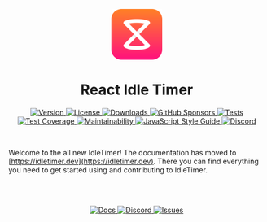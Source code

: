 <p align="center">
  <a href="https://idletimer.dev">
    <img height="100" src="./logo.svg" />
  </a>
</p>
<h1 align="center">React Idle Timer</h1>

<p align="center">
  <a href="https://www.npmjs.com/package/react-idle-timer">
    <img src="https://img.shields.io/npm/v/react-idle-timer.svg?label=version&color=ff8127" alt="Version">
  </a>
  <a href="https://github.com/supremetechnopriest/react-idle-timer/blob/master/LICENSE">
    <img src="https://img.shields.io/npm/l/react-idle-timer?color=ff7531" alt="License">
  </a>
  <a href="https://www.npmjs.com/package/react-idle-timer">
    <img src="https://img.shields.io/npm/dt/react-idle-timer.svg?color=ff693b" alt="Downloads">
  </a>
  <a href="https://github.com/sponsors/supremetechnopriest?logo=github">
    <img src="https://img.shields.io/github/sponsors/supremetechnopriest?color=ff5c45" alt="GitHub Sponsors">
  </a>
  <a href="https://codeclimate.com/github/SupremeTechnopriest/react-idle-timer/test_coverage">
    <img src="https://img.shields.io/github/workflow/status/SupremeTechnopriest/react-idle-timer/tests?label=tests&color=ff4f50" alt="Tests">
  </a>
  <a href="https://codeclimate.com/github/SupremeTechnopriest/react-idle-timer/test_coverage">
    <img src="https://img.shields.io/codeclimate/coverage/SupremeTechnopriest/react-idle-timer?color=ff415b"alt="Test Coverage">
  </a>
  <a href="https://codeclimate.com/github/SupremeTechnopriest/react-idle-timer/maintainability">
    <img src="https://img.shields.io/codeclimate/maintainability/SupremeTechnopriest/react-idle-timer?color=ff3266" alt="Maintainability">
  </a>
  <a href="https://standardjs.com">
    <img src="https://img.shields.io/badge/code_style-standard-brightgreen.svg?color=ff117d" alt="JavaScript Style Guide">
  </a>
  <a href="https://discord.gg/YPuxNdWA4D">
    <img src="https://img.shields.io/discord/942899080621862913?color=ff2371&label=discord" alt="Discord">
  </a>
</p>

</br>

Welcome to the all new IdleTimer! The documentation has moved to [https://idletimer.dev](https://idletimer.dev).  There you can find everything you need to get started using and contributing to IdleTimer.

</br>
</br>

<p align="center">
  <a href="https://idletimer.dev">
    <img src="https://img.shields.io/badge/%20-docs-ff8127.svg?&longCache=true&style=for-the-badge" alt="Docs" />
  </a>
  <a href="https://discord.gg/YPuxNdWA4D">
    <img src="https://img.shields.io/badge/%20-discord-ff554b.svg?&longCache=true&style=for-the-badge" alt="Discord" />
  </a>
  <a href="https://github.com/supremetechnopriest/react-idle-timer/issues/new/choose">
    <img src="https://img.shields.io/badge/%20-issues-FF2371.svg?&longCache=true&style=for-the-badge" alt="Issues" />
  </a>
</p>

